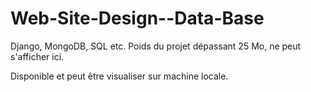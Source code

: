 # Web-Site-Design--Data-Base
Django, MongoDB, SQL etc.
Poids du projet dépassant 25 Mo, ne peut s'afficher ici.

Disponible et peut être visualiser sur machine locale.
